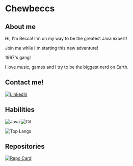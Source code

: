 # Chewbeccs

## About me
Hi, I'm Becca! I'm on my way to be the greatest Java expert!

Join me while I'm starting this new adventure!

1997's gang!

I love music, games and I try to be the biggest nerd on Earth.

## Contact me!
[![LinkedIn](https://img.shields.io/badge/LinkedIn-0077B5?style=for-the-badge&logo=linkedin&logoColor=white)](https://www.linkedin.com/in/rebecca-costal/)

## Habilities
![Java](https://img.shields.io/badge/java-%23ED8B00.svg?style=for-the-badge&logo=openjdk&logoColor=white)
![Git](https://img.shields.io/badge/GIT-E44C30?style=for-the-badge&logo=git&logoColor=white)

![Top Langs](https://github-readme-stats-git-masterrstaa-rickstaa.vercel.app/api/top-langs/?username=Chewbeccs&layout=compact&bg_color=000&border_color=30A3DC&title_color=E94D5F&text_color=FFF)

## Repositories
[![Repo Card](https://github-readme-stats.vercel.app/api/pin/?username=Chewbeccs&repo=Java-Studies&bg_color=000&border_color=30A3DC&show_icons=true&icon_color=30A3DC&title_color=E94D5F&text_color=FFF)](https://github.com/Chewbeccs/Java-Studies)
